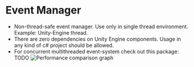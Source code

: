 # Event Manager
- Non-thread-safe event manager. Use only in single thread environment. Example: Unity-Engine thread.
- There are zero dependencies on Unity Engine components. Usage in any kind of c# project should be allowed.
- For concurrent multithreaded event-system check out this package: TODO
![Performance comparison graph](https://user-images.githubusercontent.com/1322279/131223932-38d6fbb5-f8c7-449a-9e71-bf8abbfd1bf8.png)
